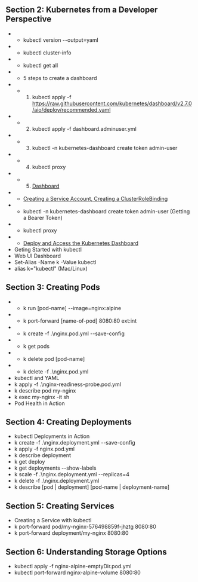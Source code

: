 ## Section 2: Kubernetes from a Developer Perspective
* * kubectl version --output=yaml
* * kubectl cluster-info
* * kubectl get all
* * 5 steps to create a dashboard
* * 1. kubectl apply -f https://raw.githubusercontent.com/kubernetes/dashboard/v2.7.0/aio/deploy/recommended.yaml
* * 2. kubectl apply -f dashboard.adminuser.yml
* * 3. kubectl -n kubernetes-dashboard create token admin-user
* * 4. kubectl proxy
* * 5. [Dashboard](http://localhost:8001/api/v1/namespaces/kubernetes-dashboard/services/https:kubernetes-dashboard:/proxy/)
* * [Creating a Service Account, Creating a ClusterRoleBinding](https://github.com/kubernetes/dashboard/blob/master/docs/user/access-control/creating-sample-user.md)
* * kubectl -n kubernetes-dashboard create token admin-user (Getting a Bearer Token)
* * kubectl proxy
* * [Deploy and Access the Kubernetes Dashboard](https://kubernetes.io/docs/tasks/access-application-cluster/web-ui-dashboard/)
* Geting Started with kubectl
* Web UI Dashboard
* Set-Alias -Name k -Value kubectl
* alias k="kubectl" (Mac/Linux)
## Section 3: Creating Pods
* * k run [pod-name] --image=nginx:alpine
* * k port-forward [name-of-pod] 8080:80    ext:int
* * k create -f .\nginx.pod.yml --save-config
* * k get pods
* * k delete pod [pod-name]
* * k delete -f .\nginx.pod.yml
* kubectl and YAML
* k apply -f .\nginx-readiness-probe.pod.yml
* k describe pod my-nginx
* k exec my-nginx -it sh
* Pod Health in Action
## Section 4: Creating Deployments
* kubectl Deployments in Action
* k create -f .\nginx.deployment.yml --save-config
* k apply -f nginx.pod.yml
* k describe deployment
* k get deploy
* k get deployments --show-labels
* k scale -f .\nginx.deployment.yml --replicas=4
* k delete -f .\nginx.deployment.yml
* k describe [pod | deployment] [pod-name | deployment-name]
## Section 5: Creating Services
* Creating a Service with kubectl
* k port-forward pod/my-nginx-576498859f-jhztg 8080:80
* k port-forward deployment/my-nginx 8080:80
## Section 6: Understanding Storage Options
* kubectl apply -f nginx-alpine-emptyDir.pod.yml
* kubectl port-forward nginx-alpine-volume 8080:80